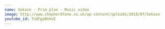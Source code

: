 ```yaml
---
name: Sekaze - Prim plan - Music video
image: http://www.shepherdtone.co.uk/wp-content/uploads/2018/07/Sekaze.jpg
youtube_id: TnQFppBnHvE 
---
```


